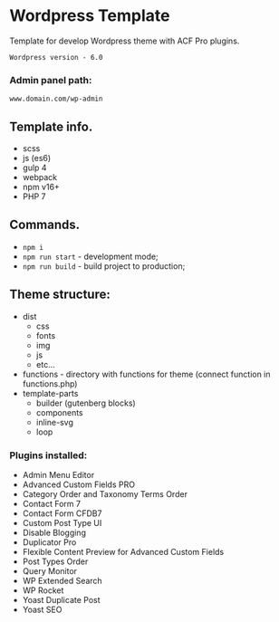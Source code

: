 # Wordpress Template

Template for develop Wordpress theme with ACF Pro plugins.
    
    Wordpress version - 6.0

### Admin panel path: 
    
    www.domain.com/wp-admin
    
    
## Template info.

*   scss
*   js (es6)
*   gulp 4
*   webpack
*   npm v16+
*   PHP 7

## Commands.
* `npm i`
* `npm run start` - development mode;
* `npm run build` - build project to production;


## Theme structure:

- dist
    - css
    - fonts
    - img
    - js
    - etc...
- functions - directory with functions for theme (connect function in functions.php)
- template-parts
    - builder (gutenberg blocks)
    - components
    - inline-svg
    - loop
        
### Plugins installed: 

- Admin Menu Editor
- Advanced Custom Fields PRO
- Category Order and Taxonomy Terms Order
- Contact Form 7
- Contact Form CFDB7
- Custom Post Type UI
- Disable Blogging
- Duplicator Pro
- Flexible Content Preview for Advanced Custom Fields
- Post Types Order
- Query Monitor
- WP Extended Search
- WP Rocket
- Yoast Duplicate Post
- Yoast SEO
